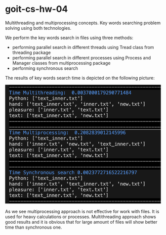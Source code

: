 # goit-cs-hw-04

Multithreading and multiprocessing concepts. Key words searching problem solving using both technologies.

We perform the key words search in files using three methods:

- performing parallel search in different threads using Tread class from threading package
- performing parallel search in different processes using Process and Manager classes from multiprocessing package
- performing synchronous search

The results of key words search time is depicted on the following picture:

![Key words search results](images/key_words_search.png)

As we see multiprocessing approach is not effective for work with files. It is used for heavy calculations or processes. Multithreading approach shows good results and it is obvious that for large amount of files will show better time than synchronous one.
